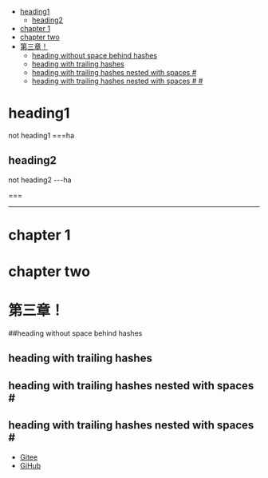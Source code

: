 
<!-- vim-markdown-toc GFM -->
* [heading1](#heading1)
  * [heading2](#heading2)
* [chapter 1](#chapter-1)
* [chapter       two](#chapter-------two)
* [第三章！](#第三章)
  * [heading without space behind hashes](#heading-without-space-behind-hashes)
  * [heading with trailing hashes](#heading-with-trailing-hashes)
  * [heading with trailing hashes nested with spaces #](#heading-with-trailing-hashes-nested-with-spaces-)
  * [heading with trailing hashes nested with spaces # #](#heading-with-trailing-hashes-nested-with-spaces--)

<!-- vim-markdown-toc -->

heading1
===

not heading1
===ha

heading2
--

not heading2
---ha

===

---

# chapter 1

#     chapter       two  

# 第三章！

##heading without space behind hashes

## heading with trailing hashes ##

## heading with trailing hashes nested with spaces # #

## heading with trailing hashes nested with spaces # #  

* [Gitee](https://gitee.com/lowkey2046/test-md/blob/master/markdown/gfm.md)
* [GiHub](https://github.com/lowkey2046/test-md/blob/master/markdown/gfm.md)
